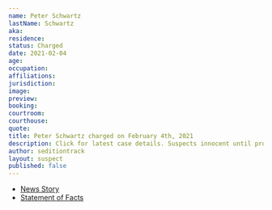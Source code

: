 ```yaml
---
name: Peter Schwartz
lastName: Schwartz
aka: 
residence: 
status: Charged
date: 2021-02-04
age: 
occupation: 
affiliations: 
jurisdiction: 
image: 
preview: 
booking: 
courtroom: 
courthouse: 
quote: 
title: Peter Schwartz charged on February 4th, 2021
description: Click for latest case details. Suspects innocent until proven guilty.
author: seditiontrack
layout: suspect
published: false
---
```

- [News Story]()
- [Statement of Facts](/usao-dc/case-multi-defendant/file/1364696/download)
